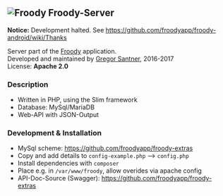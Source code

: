 ## ![Froody](https://avatars1.githubusercontent.com/u/24797651?v=3&s=48) Froody-Server

**Notice:** Development halted. See <https://github.com/froodyapp/froody-android/wiki/Thanks>

Server part of the [Froody](https://froodyapp.github.io) application.  
Developed and maintained by [Gregor Santner](<https://gsantner.github.io>), 2016-2017  
License: **Apache 2.0**  

### Description
* Written in PHP, using the Slim framework
* Database: MySql/MariaDB
* Web-API with JSON-Output

### Development & Installation
* MySql scheme: <https://github.com/froodyapp/froody-extras>
* Copy and add details to `config-example.php` --> `config.php`
* Install dependencies with `composer`
* Place e.g. in `/var/www/froody`, allow overides via apache config
* API-Doc-Source (Swagger): <https://github.com/froodyapp/froody-extras>
